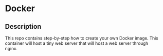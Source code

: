 # Docker
## Description
This repo contains step-by-step how to create your own Docker image. This container will host a tiny web server that will host a web server through nginx.